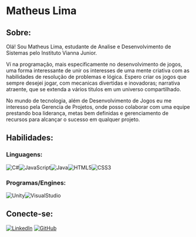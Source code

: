 # Matheus Lima

## Sobre:

Olá! Sou Matheus Lima, estudante de Analise e Desenvolvimento de Sistemas pelo Instituto Vianna Junior.

Ví na programação, mais especificamente no desenvolvimento de jogos, uma forma interessante de unir os interesses de uma mente criativa com as habilidades de resolução de problemas e lógica. Espero criar os jogos que sempre desejei jogar, com mecanicas divertidas e inovadoras; narrativa atraente, que se extenda a vários titulos em um universo compartilhado.

No mundo de tecnologia, além de Desenvolvimento de Jogos eu me interesso pela Gerencia de Projetos, onde posso colaborar com uma equipe prestando boa liderança, metas bem definidas e gerenciamento de recursos para alcançar o sucesso em qualquer projeto.

## Habilidades:

### Linguagens:

![C#](https://img.shields.io/badge/C%23-376B17?style=for-the-badge&logo=c-sharp&logoColor=ffffff)![JavaScript](https://img.shields.io/badge/JavaScript-376B17?style=for-the-badge&logo=javascript&logoColor=ffffff)![Java](https://img.shields.io/badge/Java-376B17?style=for-the-badge&logo=java)![HTML5](https://img.shields.io/badge/HTML5-376B17?style=for-the-badge&logo=html5&logoColor=ffffff)![CSS3](https://img.shields.io/badge/CSS3-376B17?style=for-the-badge&logo=css3&logoColor=ffffff)

### Programas/Engines:

![Unity](https://img.shields.io/badge/Unity-376B17?style=for-the-badge&logo=Unity&logoColor=ffffff)![VisualStudio](https://img.shields.io/badge/Visual_Studio-376B17?style=for-the-badge&logo=VisualStudio&logoColor=ffffff)

## Conecte-se:

[![LinkedIn](https://img.shields.io/badge/LinkedIn-fff?style=for-the-badge&logo=linkedin&logoColor=376B17)](https://www.linkedin.com/in/lima-engsoft/) [![GitHub](https://img.shields.io/badge/GitHub-fff?style=for-the-badge&logo=GitHub&logoColor=376B17)](https://github.com/Jabuticobra)